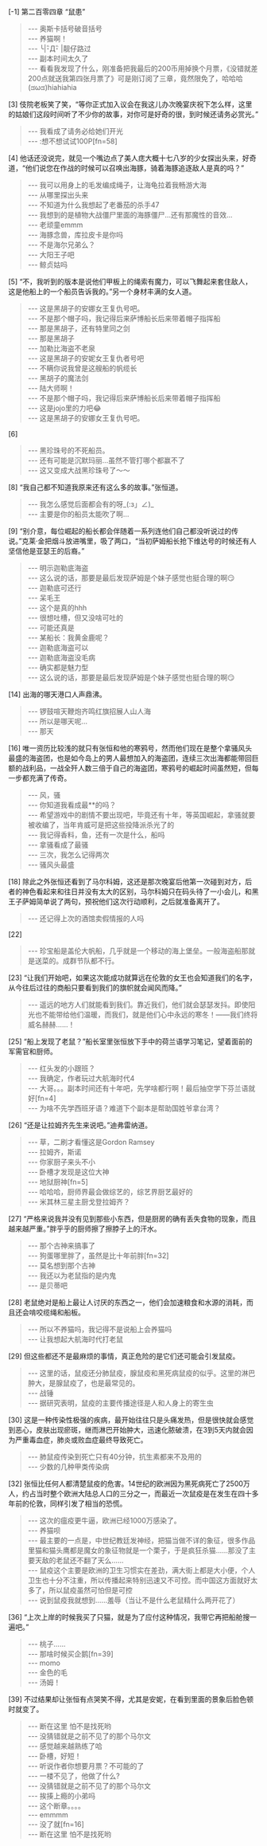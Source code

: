 
[-1] 第二百零四章 “鼠患”
>--- 奥斯卡括号破音括号<br>
>--- 养猫啊！<br>
>--- ╰|･ิД･ิ |靓仔路过<br>
>--- 副本时间太久了<br>
>--- 看看我发现了什么，刚准备把我最后的200币用掉换个月票，《没错就差200点就送我第四张月票了》可是刚订阅了三章，竟然限免了，哈哈哈(ಡωಡ)hiahiahia<br>

[3] 伎院老板笑了笑，“等你正式加入议会在我这儿办次晚宴庆祝下怎么样，这里的姑娘们这段时间听了不少你的故事，对你可是好奇的很，到时候还请务必赏光。”
>--- 我看成了请务必给她们开光<br>
>--- :想不想试试100P[fn=58]<br>

[4] 他话还没说完，就见一个嘴边点了美人痣大概十七八岁的少女探出头来，好奇道，“他们说您在作战的时候可以召唤出海豚，骑着海豚追逐敌人是真的吗？”
>--- 我可以用身上的毛发编成绳子，让海龟拉着我畅游大海<br>
>--- 从哪里探出头来<br>
>--- 不知道为什么我想起了老番茄的杀手47<br>
>--- 我想到的是植物大战僵尸里面的海豚僵尸…还有那魔性的音效…<br>
>--- 老顽童emmm<br>
>--- 海豚念兽，库拉皮卡是你吗<br>
>--- 不是海尔兄弟么？<br>
>--- 大阳王子吧<br>
>--- 鲸贞姑吗<br>

[5] “不，我听到的版本是说他们甲板上的绳索有魔力，可以飞舞起来套住敌人，这是他船上的一个船员告诉我的。”另一个身材丰满的女人道。
>--- 这是黑胡子的安娜女王复仇号吧。<br>
>--- 不是那个帽子吗，我记得后来萨博船长后来带着帽子指挥船<br>
>--- 那是黑胡子，还有特里同之剑<br>
>--- 那是黑胡子<br>
>--- 加勒比海盗不老泉<br>
>--- 这是黑胡子的安妮女王复仇者号吧<br>
>--- 不瞒你说我曾是这艘船的帆缆长<br>
>--- 黑胡子的魔法剑<br>
>--- 陆大师啊！<br>
>--- 不是那个帽子吗，我记得后来萨博船长后来带着帽子指挥船<br>
>--- 这是jojo里的力吧😂<br>
>--- 这是黑胡子的安娜女王复仇号吧。<br>

[6] 
>--- 黑珍珠号的不死船员。<br>
>--- 还有可能是沉默玛丽…虽然不管打哪个都赢不了<br>
>--- 这又变成大战黑珍珠号了～～<br>

[8] “我自己都不知道我原来还有这么多的故事。”张恒道。
>--- 我怎么感觉后面都会有的呀_(:з」∠)_<br>
>--- 主要是你的船员太能吹了啊…<br>

[9] “别介意，每位崛起的船长都会伴随着一系列连他们自己都没听说过的传说。”克莱·金把烟斗放进嘴里，吸了两口，“当初萨姆船长抢下维达号的时候还有人坚信他是亚瑟王的后裔。”
>--- 明示迦勒底海盗<br>
>--- 这么说的话，那要是最后发现萨姆是个妹子感觉也挺合理的啊😏<br>
>--- 迦勒底可还行<br>
>--- 呆毛王<br>
>--- 这个是真的hhh<br>
>--- 很想吐槽，但又没啥可吐的<br>
>--- 可能还真是<br>
>--- 某船长：我黄金鹿呢？<br>
>--- 迦勒底海盗可以<br>
>--- 迦勒底海盗没毛病<br>
>--- 确实都是魅力型<br>
>--- 这么说的话，那要是最后发现萨姆是个妹子感觉也挺合理的啊😏<br>

[14] 出海的哪天港口人声鼎沸。
>--- 锣鼓喧天鞭炮齐鸣红旗招展人山人海<br>
>--- 所以是哪天呢…<br>
>--- 那天<br>

[16] 唯一资历比较浅的就只有张恒和他的寒鸦号，然而他们现在是整个拿骚风头最盛的海盗团，也是如今岛上的男人最想加入的海盗团，连续三次出海都能带回巨额的战利品，一战全歼人数三倍于自己的海盗团，寒鸦号的崛起时间虽然短，但每一步都充满了传奇。
>--- 风，骚<br>
>--- 你知道我看成最**的吗？<br>
>--- 希望游戏中的剧情不要出现吧，毕竟还有十年，等英国崛起，拿骚就要被收编了，当年肯威可是把这些投降派杀光了的<br>
>--- 我记得香料，鱼，还有一次是什么，船吗<br>
>--- 拿骚看成了最骚<br>
>--- 三次，我怎么记得两次<br>
>--- 骚风头最盛<br>

[18] 除此之外张恒还看到了马尔科姆，这还是那次晚宴后他第一次碰到对方，后者的神色看起来和往日并没有太大的区别，马尔科姆只在码头待了一小会儿，和黑王子萨姆简单说了两句，预祝他们这次行动顺利，之后就准备离开了。
>--- 还记得上次的酒馆卖假情报的人吗<br>

[22] 
>--- 珍宝船是盖伦大帆船，几乎就是一个移动的海上堡垒。一般海盗船那就是送菜的。成群节队都不行。<br>

[23] “让我们开始吧，如果这次能成功就算远在伦敦的女王也会知道我们的名字，从今往后过往的商船只要看到我们的旗帜就会闻风而降。”
>--- 遥远的地方人们就能看到我们。靠近我们，他们就会瑟瑟发抖。即使阳光也不能带给他们温暖，而我们，就是他们心中永远的寒冬！——我们终将威名赫赫……！<br>

[25] “船上发现了老鼠？”船长室里张恒放下手中的荷兰语学习笔记，望着面前的军需官和厨师。
>--- 红头发的小跟班？<br>
>--- 我确定，作者玩过大航海时代4<br>
>--- 大哥。。。副本时间还有十年吧，先学啥都行啊！最后抽空学下芬兰语就好[fn=4]<br>
>--- 为啥不先学西班牙语？难道下个副本是帮助国姓爷拿台湾？<br>

[26] “还是让拉姆齐先生来说吧。”迪弗雷纳道。
>--- 草，二刷才看懂这是Gordon Ramsey<br>
>--- 拉姆齐，斯诺<br>
>--- 你家厨子来头不小<br>
>--- 卧槽才发现是这位大神<br>
>--- 地狱厨神[fn=5]<br>
>--- 哈哈哈，厨师界最会做综艺的，综艺界厨艺最好的<br>
>--- 米其林三星主厨戈登拉姆齐？<br>

[27] “严格来说我并没有见到那些小东西，但是厨房的确有丢失食物的现象，而且越来越严重。”胖乎乎的厨师擦了擦脖子上的汗水。
>--- 那个古神来搞事了<br>
>--- 狗蛋哪里胖了，虽然是比十年前胖[fn=32]<br>
>--- 莫名想到那个古神<br>
>--- 我还以为老鼠指的是内鬼<br>
>--- 是贝蒂吧<br>

[28] 老鼠绝对是船上最让人讨厌的东西之一，他们会加速粮食和水源的消耗，而且还会啃咬缆绳和船板。
>--- 所以不养猫吗，我记得不是说船上会养猫吗<br>
>--- 让我想起大航海时代打老鼠<br>

[29] 但这些都还不是最麻烦的事情，真正危险的是它们还可能会引发鼠疫。
>--- 这里的话，鼠疫还分肺鼠疫，腺鼠疫和黑死病鼠疫的似乎。这里的淋巴肿大，是腺鼠疫了，也是最常见的。<br>
>--- 战锤<br>
>--- 据研究表明，鼠疫的主要传播途径是人和人身上的寄生虫<br>

[30] 这是一种传染性极强的疾病，最开始往往只是头痛发热，但是很快就会感觉到恶心，皮肤出现瘀斑，继而淋巴开始肿大，迅速化脓破溃，在3到5天内就会因为严重毒血症，肺炎或败血症最终导致死亡。
>--- 肺鼠疫传染到死亡只有40分钟，抗生素都来不及用的<br>
>--- 少数的几种甲类传染病<br>

[32] 张恒比任何人都清楚鼠疫的危害。14世纪的欧洲因为黑死病死亡了2500万人，约占当时整个欧洲大陆总人口的三分之一，而最近一次鼠疫是在发生在四十多年前的伦敦，同样引发了相当的恐慌。
>--- 这次的瘟疫更牛逼，欧洲已经1000万感染了。<br>
>--- 养猫呗<br>
>--- 最主要的一点是，中世纪教廷发神经，把猫当做不详的象征，很多作品里猫和猫头鹰都是魔女的象征物就是一个栗子，于是疯狂杀猫……那没了主要天敌的老鼠还不翻了天么……<br>
>--- 鼠疫这个主要是欧洲的卫生习惯实在差劲，满大街上都是大小便，个人卫生也十分不注重，所以传播起来特别迅速又不可控。而中国这方面就好太多了，所以鼠疫虽然可怕但是可控<br>
>--- 说到鼠疫我就想到……羞辱（当让不是什么老鼠精什么两开花了）<br>

[36] “上次上岸的时候我买了只猫，就是为了应付这种情况，我带它再把船舱搜一遍吧。”
>--- 桃子……<br>
>--- 那啥时候买企鹅[fn=39]<br>
>--- momo<br>
>--- 金色的毛<br>
>--- 汤姆！<br>

[39] 不过结果却让张恒有点哭笑不得，尤其是安妮，在看到里面的景象后脸色顿时就变了。
>--- 断在这里   怕不是找死哟<br>
>--- 没猜错就是之前不见了的那个马尔文<br>
>--- 感觉越来越熟练了哈<br>
>--- 卧槽，好短！<br>
>--- 听说作者你想要月票？不可能的了<br>
>--- 一楼不见了，他做了什么?<br>
>--- 没猜错就是之前不见了的那个马尔文<br>
>--- 挨揍上瘾的小弟吗<br>
>--- 这个断章。。。。<br>
>--- emmmm<br>
>--- 没了就[fn=16]<br>
>--- 断在这里   怕不是找死哟<br>

